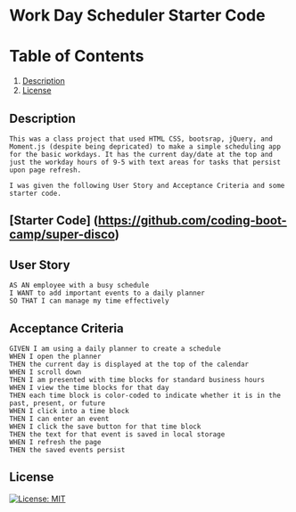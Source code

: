 # Work Day Scheduler Starter Code

# Table of Contents

1. [Description](#Description)
2. [License](#License)


## Description 
    This was a class project that used HTML CSS, bootsrap, jQuery, and Moment.js (despite being depricated) to make a simple scheduling app for the basic workdays. It has the current day/date at the top and just the workday hours of 9-5 with text areas for tasks that persist upon page refresh.

    I was given the following User Story and Acceptance Criteria and some starter code. 

## [Starter Code] (https://github.com/coding-boot-camp/super-disco)

## User Story

    AS AN employee with a busy schedule
    I WANT to add important events to a daily planner
    SO THAT I can manage my time effectively

## Acceptance Criteria

    GIVEN I am using a daily planner to create a schedule
    WHEN I open the planner
    THEN the current day is displayed at the top of the calendar
    WHEN I scroll down
    THEN I am presented with time blocks for standard business hours
    WHEN I view the time blocks for that day
    THEN each time block is color-coded to indicate whether it is in the past, present, or future
    WHEN I click into a time block
    THEN I can enter an event
    WHEN I click the save button for that time block
    THEN the text for that event is saved in local storage
    WHEN I refresh the page
    THEN the saved events persist


## License
[![License: MIT](https://img.shields.io/badge/License-MIT-yellow.svg)](https://opensource.org/licenses/MIT)

